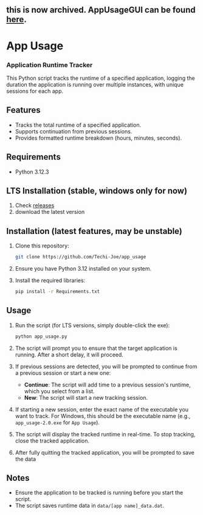 ## this is now archived. AppUsageGUI can be found [here](https://github.com/Techi-Joe/AppUsageGUI).

# App Usage
### Application Runtime Tracker

This Python script tracks the runtime of a specified application, logging the duration the application is running over multiple instances, with unique sessions for each app.

## Features

- Tracks the total runtime of a specified application.
- Supports continuation from previous sessions.
- Provides formatted runtime breakdown (hours, minutes, seconds).

## Requirements

- Python 3.12.3

## LTS Installation (stable, windows only for now)

1. Check [releases](https://github.com/Techi-Joe/app_usage/releases)
2. download the latest version

## Installation (latest features, may be unstable)

1. Clone this repository:
    ```sh
    git clone https://github.com/Techi-Joe/app_usage
    ```

2. Ensure you have Python 3.12 installed on your system.
3. Install the required libraries:
    ```sh
    pip install -r Requirements.txt
    ```

## Usage

1. Run the script (for LTS versions, simply double-click the exe):
    ```sh
    python app_usage.py
    ```

2. The script will prompt you to ensure that the target application is running. After a short delay, it will proceed.

3. If previous sessions are detected, you will be prompted to continue from a previous session or start a new one:
    - **Continue**: The script will add time to a previous session's runtime, which you select from a list.
    - **New**: The script will start a new tracking session.

4. If starting a new session, enter the exact name of the executable you want to track. For Windows, this should be the executable name (e.g., `app_usage-2.0.exe` for `App Usage`).

5. The script will display the tracked runtime in real-time. To stop tracking, close the tracked application.

6. After fully quitting the tracked application, you will be prompted to save the data


## Notes

- Ensure the application to be tracked is running before you start the script.
- The script saves runtime data in `data/[app name]_data.dat`.
